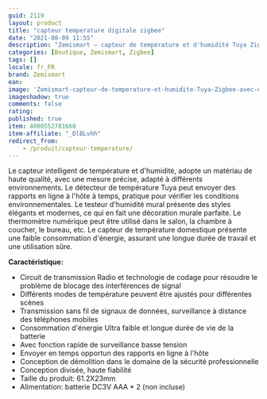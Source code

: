 ```yaml
---
guid: 2119
layout: product 
title: "capteur temperature digitale zigbee"
date: "2021-08-09 11:55"
description: "Zemismart – capteur de température et d'humidité Tuya Zigbee, avec écran LCD, moniteur en temps réel, pour maison intelligente, lien Intelligent"
categories: [Boutique, Zemismart, Zigbee]
tags: []
locale: fr_FR
brand: Zemismart
ean: 
image: 'Zemismart-capteur-de-temperature-et-humidite-Tuya-Zigbee-avec-ecran-LCD-moniteur-de-temps.jpg'
imageshadow: true
comments: false
rating:  
published: true
item: 4000552781660
item-affiliate: "_DlBLvhh"
redirect_from: 
    - /produit/capteur-temperature/
---
```



Le capteur intelligent de température et d'humidité, adopte un matériau de haute qualité, avec une mesure précise, adapté à différents environnements. Le détecteur de température Tuya peut envoyer des rapports en ligne à l'hôte à temps, pratique pour vérifier les conditions environnementales. Le testeur d'humidité mural présente des styles élégants et modernes, ce qui en fait une décoration murale parfaite. Le thermomètre numérique peut être utilisé dans le salon, la chambre à coucher, le bureau, etc. Le capteur de température domestique présente une faible consommation d'énergie, assurant une longue durée de travail et une utilisation sûre.

**Caractéristique:**

- Circuit de transmission Radio et technologie de codage pour résoudre le problème de blocage des interférences de signal
- Différents modes de température peuvent être ajustés pour différentes scènes
- Transmission sans fil de signaux de données, surveillance à distance des téléphones mobiles
- Consommation d'énergie Ultra faible et longue durée de vie de la batterie
- Avec fonction rapide de surveillance basse tension
- Envoyer en temps opportun des rapports en ligne à l'hôte
- Conception de démolition dans le domaine de la sécurité professionnelle
- Conception divisée, haute fiabilité
- Taille du produit: 61.2X23mm
- Alimentation: batterie DC3V AAA * 2 (non incluse)
